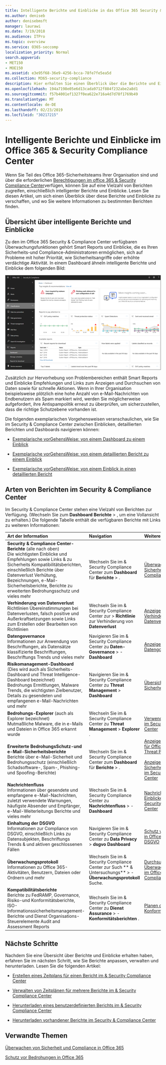 ```yaml
---
title: Intelligente Berichte und Einblicke in das Office 365 Security & Compliance Center
ms.author: deniseb
author: denisebmsft
manager: laurawi
ms.date: 7/19/2018
ms.audience: ITPro
ms.topic: overview
ms.service: O365-seccomp
localization_priority: Normal
search.appverid:
- MET150
- MOE150
ms.assetid: e3e95f68-36e9-4256-bcca-78fe7fe5ea5d
ms.collection: M365-security-compliance
description: Hier erhalten Sie einen Überblick über die Berichte und Einblicke avialable im Security &amp; Compliance Center.
ms.openlocfilehash: 194a7198e05e6d13cada9712f884f232abe2a8d1
ms.sourcegitcommit: f57b4001ef1327f0ea622e716a4d7d78f1769b49
ms.translationtype: MT
ms.contentlocale: de-DE
ms.lasthandoff: 02/23/2019
ms.locfileid: "30217215"
---
```

# <a name="smart-reports-and-insights-in-the-office-365-security-amp-compliance-center"></a>Intelligente Berichte und Einblicke im Office 365 &amp; Security Compliance Center

Wenn Sie Teil des Office 365-Sicherheitsteams Ihrer Organisation sind und über die erforderlichen [Berechtigungen im office 365 &amp; Security Compliance Center](permissions-in-the-security-and-compliance-center.md)verfügen, können Sie auf eine Vielzahl von Berichten zugreifen, einschließlich intelligenter Berichte und Einblicke. Lesen Sie diesen Artikel, um sich einen Überblick über diese Berichte und Einblicke zu verschaffen, und wo Sie weitere Informationen zu bestimmten Berichten finden.
      
## <a name="smart-reports-and-insights-overview"></a>Übersicht über intelligente Berichte und Einblicke

Zu den im Office 365 Security &amp; Compliance Center verfügbaren Überwachungsfunktionen gehört Smart Reports und Einblicke, die es Ihren Sicherheits-und Compliance-Administratoren ermöglichen, sich auf Probleme mit hoher Priorität, wie Sicherheitsangriffe oder erhöhte verdächtige Aktivität. In einem Dashboard ähneln intelligente Berichte und Einblicke dem folgenden Bild:
  
![Klicken Sie im &amp; Security Compliance Center auf Dashboards für Berichte \> .](media/2a668c3d-3fa3-4e37-8149-46989b33ae8c.png)
  
Zusätzlich zur Hervorhebung von Problembereichen enthält Smart Reports und Einblicke Empfehlungen und Links zum Anzeigen und Durchsuchen von Daten sowie für schnelle Aktionen. Wenn in Ihrer Organisation beispielsweise plötzlich eine hohe Anzahl von e-Mail-Nachrichten von Endbenutzern als Spam markiert wird, werden Sie möglicherweise aufgefordert, ihre Antispampolitik erneut zu überprüfen, um sicherzustellen, dass die richtige Schutzebene vorhanden ist.
  
Die folgenden exemplarischen Vorgehensweisen veranschaulichen, wie Sie im Security &amp; Compliance Center zwischen Einblicken, detaillierten Berichten und Dashboards navigieren können:
  
- [Exemplarische vorGehensWeise: von einem Dashboard zu einem Einblick](from-a-dashboard-to-an-insight.md)
    
- [Exemplarische vorGehensWeise: von einem detaillierten Bericht zu einem Einblick](from-a-detailed-report-to-an-insight.md)
    
- [Exemplarische vorGehensWeise: von einem Einblick in einen detaillierten Bericht](from-an-insight-to-a-detailed-report.md)
    
## <a name="types-of-reports-in-the-security-amp-compliance-center"></a>Arten von Berichten im Security &amp; Compliance Center

Im Security &amp; Compliance Center stehen eine Vielzahl von Berichten zur Verfügung. (Wechseln Sie zum **Dashboard** **Berichte** \> , um eine Vollansicht zu erhalten.) Die folgende Tabelle enthält die verfügbaren Berichte mit Links zu weiteren Informationen: 
  
|**Art der Information**|**Navigation**|**Weitere Informationen**|
|:-----|:-----|:-----|
|**Security &amp; Compliance Center-Berichte** (alle nach oben)  <br/> Die wichtigsten Einblicke und Empfehlungen sowie Links &amp; zu Sicherheits Kompatibilitätsberichten, einschließlich Berichte über Datenverlust Verhütung, Bezeichnungen, e-Mail-Sicherheitsberichte, Berichte zu erweiterten Bedrohungsschutz und vieles mehr  <br/> |Wechseln Sie im &amp; Security Compliance Center zum **Dashboard** für **Berichte** \> . <br/> |[Überwachen von Sicherheit und Compliance in Office 365](monitor-security-and-compliance.md) <br/> |
|**Verhinderung von Datenverlust** <br/> Richtlinien Übereinstimmungen bei Datenverlusten, falsch positive und Außerkraftsetzungen sowie Links zum Erstellen oder Bearbeiten von Richtlinien  <br/> |Wechseln Sie im &amp; Security Compliance Center zur \> **Richtlinie** zur Verhinderung von **Datenverlust** <br/> |[Anzeigen der Berichte zur Verhinderung von Datenverlust](view-the-dlp-reports.md) <br/> |
|**Datengovernance** <br/> Informationen zur Anwendung von Beschriftungen, als Datensätze klassifizierte Beschriftungen, Beschriftungs Trends und vieles mehr  <br/> |Navigieren Sie im &amp; Security Compliance Center zu **Daten-Governance** \> - **Dashboard** <br/> |[Anzeigen der Datengovernanceberichte](view-the-data-governance-reports.md) <br/> |
|**Risikomanagement-Dashboard** (Dies wird auch als Sicherheits-Dashboard und Threat Intelligence-Dashboard bezeichnet)  <br/> Bedrohungs Ermittlungen, Malware Trends, die wichtigsten Zielbenutzer, Details zu gesendeten und empfangenen e-Mail-Nachrichten und mehr  <br/> |Navigieren Sie im &amp; Security Compliance Center zu **Threat Management** \> **Dashboard** <br/> |[Übersicht über das Sicherheits Dashboard](security-dashboard.md) <br/> |
|**Bedrohungs-Explorer** (auch als Explorer bezeichnet)  <br/> Mutmaßliche Malware, die in e-Mails und Dateien in Office 365 erkannt wurde  <br/> |Wechseln Sie im &amp; Security Compliance Center zu **Threat Management** \> **Explorer** . <br/> |[Verwenden des Explorers im Security &amp; Compliance Center](use-explorer-in-security-and-compliance.md) <br/> |
|**Erweiterte BedrohungsSchutz-und e-Mail-Sicherheitsberichte** <br/> Berichte über e-Mail-Sicherheit und Bedrohungsschutz (einschließlich Schadsoftware-, Spam-, Phishing-und Spoofing-Berichte)  <br/> |Wechseln Sie im &amp; Security Compliance Center zum **Dashboard** für **Berichte** \> . <br/> |[Anzeigen von Berichten für Office 365 Advanced Threat Protection](view-reports-for-atp.md) <br/><br/> [Anzeigen von e-Mail-Sicherheits &amp; Berichten im Security Compliance Center](view-email-security-reports.md) <br/> |
|**Nachrichtenfluss** <br/> Informationen über gesendete und empfangene e-Mail-Nachrichten, zuletzt verwendete Warnungen, häufigste Absender und Empfänger, e-Mail-Weiterleitungs Berichte und vieles mehr  <br/> |Wechseln Sie im &amp; Security Compliance Center zu **Nachrichtenfluss** \> - **Dashboard** <br/> |[Nachrichtenfluss Einblicke im Office 365 &amp; Security Compliance Center](https://support.office.com/article/beb6acaa-6016-4d54-ba7e-3d6d035e2b46.aspx) <br/> |
|**Einhaltung der DSGVO** <br/> Informationen zur Compliance von DSGVO, einschließlich Links zu Datensubjekten, Beschriftungs Trends &amp; und aktiven geschlossenen Fällen  <br/> |Navigieren Sie im &amp; Security Compliance Center zu **Data Privacy** \> **dsgvo Dashboard** <br/> |[Schutz von Informationen in Office 365 für die DSGVO](https://docs.microsoft.com/office365/enterprise/office-365-information-protection-for-gdpr) <br/> |
|**Überwachungsprotokoll** <br/> Informationen zu Office 365-Aktivitäten, Benutzern, Dateien oder Ordnern und mehr  <br/> |Wechseln Sie im &amp; Security Compliance Center zur Such ** &amp; Untersuchungs** \> - **Überwachungsprotokoll** Suche. <br/> |[Durchsuchen des Überwachungsprotokolls im Office 365 Security &amp; Compliance Center](search-the-audit-log-in-security-and-compliance.md) <br/> |
|**Kompatibilitätsberichte** <br/> Berichte zu FedRAMP, Governance, Risiko-und Konformitätsberichte, ISO-Informationssicherheitsmanagement-Berichte und Dienst Organisations-Steuerelemente Audit and Assessment Reports  <br/> |Wechseln Sie im &amp; Security Compliance Center zu **Dienst Assurance** \> - **Konformitätsberichten** . <br/> |[Planen der Sicherheits &amp; Konformität in Office 365](plan-for-security-and-compliance.md) <br/> |
  
## <a name="next-steps"></a>Nächste Schritte

Nachdem Sie eine Übersicht über Berichte und Einblicke erhalten haben, erfahren Sie im nächsten Schritt, wie Sie Berichte anpassen, verwalten und herunterladen. Lesen Sie die folgenden Artikel:
  
- [Erstellen eines Zeitplans für einen Bericht im &amp; Security Compliance Center](create-a-schedule-for-a-report.md)
    
- [Verwalten von Zeitplänen für mehrere Berichte im &amp; Security Compliance Center](manage-schedules-for-multiple-reports.md)
    
- [Herunterladen eines benutzerdefinierten Berichts im &amp; Security Compliance Center](set-up-and-download-a-custom-report.md)
    
- [Herunterladen vorhandener Berichte im Security &amp; Compliance Center](download-existing-reports.md)
    
## <a name="related-topics"></a>Verwandte Themen

[Überwachen von Sicherheit und Compliance in Office 365](monitor-security-and-compliance.md)
  
[Schutz vor Bedrohungen in Office 365](protect-against-threats.md)
  

